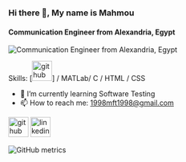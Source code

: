 ### Hi there 👋, My name is Mahmou
#### Communication Engineer from Alexandria, Egypt
![Communication Engineer from Alexandria, Egypt]()


Skills: [<img src='[https://cdn.jsdelivr.net/npm/simple-icons@3.0.1/icons/github.svg](https://cdn3.iconfinder.com/data/icons/logos-and-brands-adobe/512/267_Python-512.png)' alt='github' height='40'>] / MATLab/ C / HTML / CSS

- 🌱 I’m currently learning Software Testing 
- 📫 How to reach me: 1998mft1998@gmail.com 


[<img src='https://cdn.jsdelivr.net/npm/simple-icons@3.0.1/icons/github.svg' alt='github' height='40'>](https://github.com/MahmoudFawzyAOE2)  [<img src='https://cdn.jsdelivr.net/npm/simple-icons@3.0.1/icons/linkedin.svg' alt='linkedin' height='40'>](https://www.linkedin.com/in/https://www.linkedin.com/in/mahmoud-fawzy-5901a51a7//)  

![GitHub metrics](https://metrics.lecoq.io/MahmoudFawzyAOE2)  

